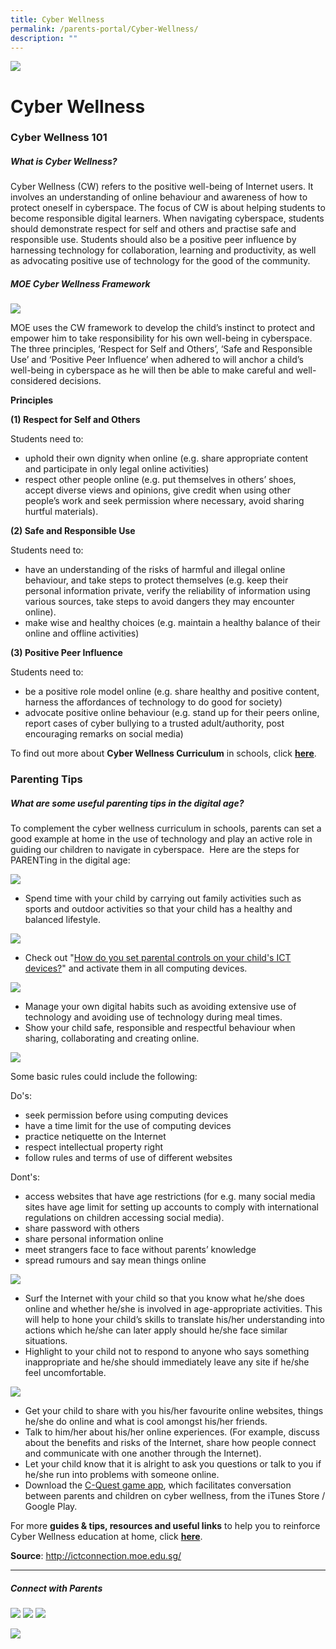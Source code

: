 ```yaml
---
title: Cyber Wellness
permalink: /parents-portal/Cyber-Wellness/
description: ""
---
```

![](/images/banner.gif)

Cyber Wellness
==============


### **Cyber Wellness 101**

##### **What is Cyber Wellness?**

Cyber Wellness (CW) refers to the positive well-being of Internet users. It involves an understanding of online behaviour and awareness of how to protect oneself in cyberspace. The focus of CW is about helping students to become responsible digital learners. When navigating cyberspace, students should demonstrate respect for self and others and practise safe and responsible use. Students should also be a positive peer influence by harnessing technology for collaboration, learning and productivity, as well as advocating positive use of technology for the good of the community.

##### **MOE Cyber Wellness Framework**

![](/images/CW%201.jpeg)

MOE uses the CW framework to develop the child’s instinct to protect and empower him to take responsibility for his own well-being in cyberspace. The three principles, ‘Respect for Self and Others’, ‘Safe and Responsible Use’ and ‘Positive Peer Influence’ when adhered to will anchor a child’s well-being in cyberspace as he will then be able to make careful and well-considered decisions.

**Principles**

**(1) Respect for Self and Others** 

Students need to:

*   uphold their own dignity when online (e.g. share appropriate content and participate in only legal online activities) 
*   respect other people online (e.g. put themselves in others’ shoes, accept diverse views and opinions, give credit when using other people’s work and seek permission where necessary, avoid sharing hurtful materials).

**(2) Safe and Responsible Use** 

Students need to:

*   have an understanding of the risks of harmful and illegal online behaviour, and take steps to protect themselves (e.g. keep their personal information private, verify the reliability of information using various sources, take steps to avoid dangers they may encounter online). 
*   make wise and healthy choices (e.g. maintain a healthy balance of their online and offline activities)

**(3) Positive Peer Influence**

Students need to:

*   be a positive role model online (e.g. share healthy and positive content, harness the affordances of technology to do good for society)
*   advocate positive online behaviour (e.g. stand up for their peers online, report cases of cyber bullying to a trusted adult/authority, post encouraging remarks on social media)

To find out more about **Cyber Wellness Curriculum** in schools, click [**here**](https://www.moe.gov.sg/programmes/cyber-wellness).


### **Parenting Tips**

##### **What are some useful parenting tips in the digital age?**

  

To complement the cyber wellness curriculum in schools, parents can set a good example at home in the use of technology and play an active role in guiding our children to navigate in cyberspace.  Here are the steps for PARENTing in the digital age:

![](/images/CW%202.jpeg)

*   Spend time with your child by carrying out family activities such as sports and outdoor activities so that your child has a healthy and balanced lifestyle.

![](/images/CW%203.jpeg)

*   Check out "[How do you set parental controls on your child's ICT devices?](http://ictconnection.moe.edu.sg/cyber-wellness/for-parents/resources/parental-controls)" and activate them in all computing devices.

![](/images/CW%204.jpeg)

*   Manage your own digital habits such as avoiding extensive use of technology and avoiding use of technology during meal times.
*   Show your child safe, responsible and respectful behaviour when sharing, collaborating and creating online.

![](/images/CW%205.jpeg)

Some basic rules could include the following:

Do's:

  

*   seek permission before using computing devices
*   have a time limit for the use of computing devices
*   practice netiquette on the Internet
*   respect intellectual property right
*   follow rules and terms of use of different websites


Dont's:

  

*   access websites that have age restrictions (for e.g. many social media sites have age limit for setting up accounts to comply with international regulations on children accessing social media).
*   share password with others
*   share personal information online
*   meet strangers face to face without parents’ knowledge
*   spread rumours and say mean things online


![](/images/CW%206.jpeg)

*   Surf the Internet with your child so that you know what he/she does online and whether he/she is involved in age-appropriate activities. This will help to hone your child’s skills to translate his/her understanding into actions which he/she can later apply should he/she face similar situations.
*   Highlight to your child not to respond to anyone who says something inappropriate and he/she should immediately leave any site if he/she feel uncomfortable.

![](/images/CW%207.jpeg)

*   Get your child to share with you his/her favourite online websites, things he/she do online and what is cool amongst his/her friends.
*   Talk to him/her about his/her online experiences. (For example, discuss about the benefits and risks of the Internet, share how people connect and communicate with one another through the Internet).
*   Let your child know that it is alright to ask you questions or talk to you if he/she run into problems with someone online.
*   Download the [C-Quest game app](http://ictconnection.moe.edu.sg/cyber-wellness/for-parents/resources/c-quest), which facilitates conversation between parents and children on cyber wellness, from the iTunes Store / Google Play.

For more **guides & tips, resources and useful links** to help you to reinforce Cyber Wellness education at home, click [**here**](http://ictconnection.moe.edu.sg/cyber-wellness/for-parents).

**Source**: http://ictconnection.moe.edu.sg/

---

##### **Connect with Parents**

![](/images/Connect.png)
![](/images/Connect2.png)
![](/images/Connect3.png)

![](/images/Connect4.png)